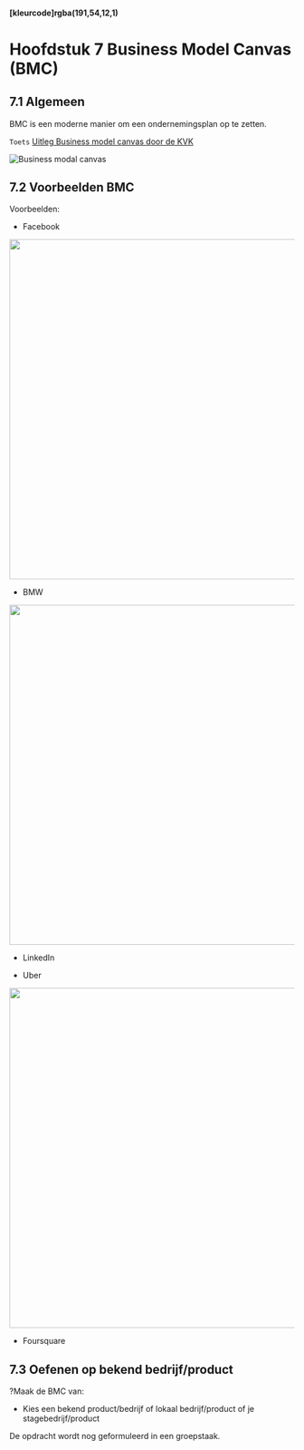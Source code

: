 #### [kleurcode]rgba(191,54,12,1)

#  Hoofdstuk 7 Business Model Canvas (BMC)

## 7.1 Algemeen
BMC is een moderne manier om een ondernemingsplan op te zetten.

``Toets`` <a href="https://www.kvk.nl/advies-en-informatie/innovatie/organisatievernieuwing/business-model-canvas/" target="_new">Uitleg Business model canvas door de KVK</a>

<img src="https://elo.kw1c.nl/CMS/Studie/811%20ICT-Academie/811%20VakkenInhoud/%5BB.05%20BED%5D%20Bedrijfskunde/Productie/04.%20Aanvullend/BMC.svg" title="Business modal canvas">


## 7.2 Voorbeelden BMC

Voorbeelden:
- Facebook

<img width="600" src="https://elo.kw1c.nl/CMS/Studie/811%20ICT-Academie/811%20VakkenInhoud/%5BB.05%20BED%5D%20Bedrijfskunde/Productie/01.%20Reader/FacebookBMC.png" >

- BMW

<img width="600" src="https://elo.kw1c.nl/CMS/Studie/811%20ICT-Academie/811%20VakkenInhoud/%5BB.05%20BED%5D%20Bedrijfskunde/Productie/01.%20Reader/BMWBMC.png" >

- LinkedIn

- Uber

<img width="600" src="https://elo.kw1c.nl/CMS/Studie/811%20ICT-Academie/811%20VakkenInhoud/%5BB.05%20BED%5D%20Bedrijfskunde/Productie/01.%20Reader/UberBMC.png" >

- Foursquare

## 7.3 Oefenen op bekend bedrijf/product

?Maak de BMC van:

- Kies een bekend product/bedrijf of lokaal bedrijf/product of je stagebedrijf/product

De opdracht wordt nog geformuleerd in een groepstaak.
